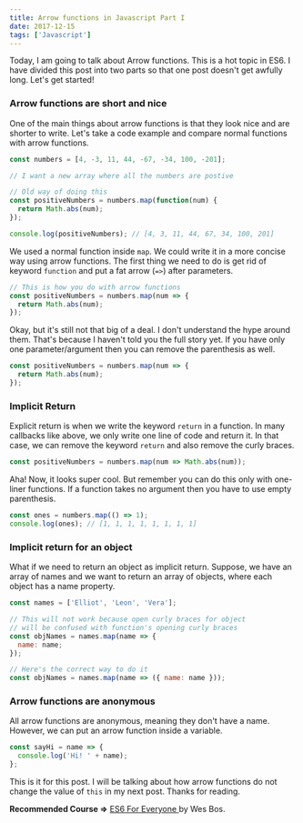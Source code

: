 ```yaml
---
title: Arrow functions in Javascript Part I
date: 2017-12-15
tags: ['Javascript']
---
```


<p class='intro'>Today, I am going to talk about Arrow functions. This is a hot topic in ES6. I have divided this post into two parts so that one post doesn't get awfully long. Let's get started!
</p>

### Arrow functions are short and nice

One of the main things about arrow functions is that they look nice and are shorter to write. Let's take a code example and compare normal functions with arrow functions.

```js
const numbers = [4, -3, 11, 44, -67, -34, 100, -201];

// I want a new array where all the numbers are postive

// Old way of doing this
const positiveNumbers = numbers.map(function(num) {
  return Math.abs(num);
});

console.log(positiveNumbers); // [4, 3, 11, 44, 67, 34, 100, 201]
```

We used a normal function inside `map`. We could write it in a more concise way using arrow functions. The first thing we need to do is get rid of keyword `function` and put a fat arrow (`=>`) after parameters.

```js
// This is how you do with arrow functions
const positiveNumbers = numbers.map(num => {
  return Math.abs(num);
});
```

Okay, but it's still not that big of a deal. I don't understand the hype around them. That's because I haven't told you the full story yet. If you have only one parameter/argument then you can remove the parenthesis as well.

```js
const positiveNumbers = numbers.map(num => {
  return Math.abs(num);
});
```

### Implicit Return

Explicit return is when we write the keyword `return` in a function. In many callbacks like above, we only write one line of code and return it. In that case, we can remove the keyword `return` and also remove the curly braces.

```js
const positiveNumbers = numbers.map(num => Math.abs(num));
```

Aha! Now, it looks super cool. But remember you can do this only with one-liner functions. If a function takes no argument then you have to use empty parenthesis.

```js
const ones = numbers.map(() => 1);
console.log(ones); // [1, 1, 1, 1, 1, 1, 1, 1]
```

### Implicit return for an object

What if we need to return an object as implicit return. Suppose, we have an array of names and we want to return an array of objects, where each object has a name property.

```js
const names = ['Elliot', 'Leon', 'Vera'];

// This will not work because open curly braces for object
// will be confused with function's opening curly braces
const objNames = names.map(name => {
  name: name;
});

// Here's the correct way to do it
const objNames = names.map(name => ({ name: name }));
```

### Arrow functions are anonymous

All arrow functions are anonymous, meaning they don't have a name. However, we can put an arrow function inside a variable.

```js
const sayHi = name => {
  console.log('Hi! ' + name);
};
```

This is it for this post. I will be talking about how arrow functions do not change the value of `this` in my next post. Thanks for reading.

**Recommended Course =>** <a href="https://es6.io" target="_blank" >ES6 For Everyone </a> by Wes Bos.

